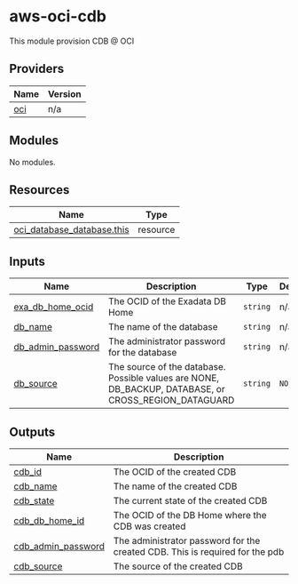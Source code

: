 # aws-oci-cdb
This module provision CDB @ OCI

<!-- BEGIN_TF_DOCS -->
## Providers

| Name                                              | Version |
|---------------------------------------------------|---------|
| <a name="provider_oci"></a> [oci](#provider\_oci) | n/a     |

## Modules

No modules.

## Resources

| Name                                                                                                                            | Type     |
|---------------------------------------------------------------------------------------------------------------------------------|----------|
| [oci_database_database.this](https://registry.terraform.io/providers/hashicorp/aws/latest/docs/resources/oci_database_database) | resource |

## Inputs

| Name                                                                                      | Description                                                                                          | Type     | Default | Required |
|-------------------------------------------------------------------------------------------|------------------------------------------------------------------------------------------------------|----------|---------|:--------:|
| <a name="input_exa_db_home_ocid"></a> [exa\_db\_home\_ocid](#input\_exa\_db\_home\_ocid)  | The OCID of the Exadata DB Home                                                                      | `string` | n/a     |   yes    |
| <a name="input_db_name"></a> [db\_name](#input\_db\_name)                                 | The name of the database                                                                             | `string` | n/a     |   yes    |
| <a name="input_db_admin_password"></a> [db\_admin\_password](#input\_db\_admin\_password) | The administrator password for the database                                                          | `string` | n/a     |   yes    |
| <a name="input_db_source"></a> [db\_source](#input\_db\_source)                           | The source of the database. Possible values are NONE, DB_BACKUP, DATABASE, or CROSS_REGION_DATAGUARD | `string` | `NONE`  |    no    |

## Outputs

| Name                                                                                           | Description                                                                  |
|------------------------------------------------------------------------------------------------|------------------------------------------------------------------------------|
| <a name="output_cdb_id"></a> [cdb\_id](#output\_cdb\_id)                                       | The OCID of the created CDB                                                  |
| <a name="output_cdb_name"></a> [cdb\_name](#output\_cdb\_name)                                 | The name of the created CDB                                                  |
| <a name="output_cdb_state"></a> [cdb\_state](#output\_cdb\_state)                              | The current state of the created CDB                                         |
| <a name="output_cdb_db_home_id"></a> [cdb\_db\_home\_id](#output\_cdb\_db\_home\_id)           | The OCID of the DB Home where the CDB was created                            |
| <a name="output_cdb_admin_password"></a> [cdb\_admin\_password](#output\_cdb\_admin\_password) | The administrator password for the created CDB. This is required for the pdb |
| <a name="output_cdb_source"></a> [cdb\_source](#output\_cdb\_source)                           | The source of the created CDB                                                |
<!-- END_TF_DOCS -->